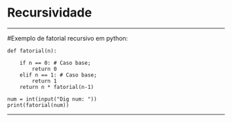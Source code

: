 # Recursividade

---------------------------------------------

#Exemplo de fatorial recursivo em python:

	def fatorial(n):
			
		if n == 0: # Caso base;
			return 0
		elif n == 1: # Caso base;
			return 1	
		return n * fatorial(n-1)
	
	num = int(input("Dig num: "))
	print(fatorial(num))

---------------------------------------------
